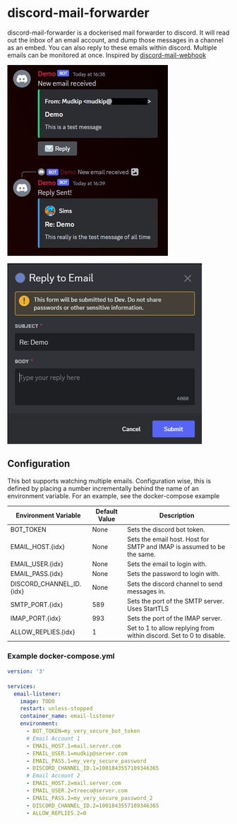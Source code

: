 # discord-mail-forwarder

discord-mail-forwarder is a dockerised mail forwarder to discord. It will read out the inbox of an email account, and dump those messages in a channel as an embed. You can also reply to these emails within discord. Multiple emails can be monitored at once. Inspired by [discord-mail-webhook](https://github.com/AshCorr/discord-mail-webhook)

![preview1](img/message.jpg)

![preview2](img/modal.jpg)

## Configuration

This bot supports watching multiple emails. Configuration wise, this is defined by placing a number incrementally behind the name of an environment variable. For an example, see the docker-compose example

Environment Variable|Default Value|Description
----|----|----
BOT_TOKEN|None|Sets the discord bot token.
EMAIL_HOST.{idx}|None|Sets the email host. Host for SMTP and IMAP is assumed to be the same.
EMAIL_USER.{idx}|None|Sets the email to login with.
EMAIL_PASS.{idx}|None|Sets the password to login with.
DISCORD_CHANNEL_ID.{idx}|None|Sets the discord channel to send messages in.
SMTP_PORT.{idx}|589|Sets the port of the SMTP server. Uses StartTLS
IMAP_PORT.{idx}|993|Sets the port of the IMAP server.
ALLOW_REPLIES.{idx}|1|Set to 1 to allow replying from within discord. Set to 0 to disable.

### Example docker-compose.yml

```yml
version: '3'

services:
  email-listener:
    image: TODO
    restart: unless-stopped
    container_name: email-listener
    environment:
      - BOT_TOKEN=my_very_secure_bot_token
      # Email Account 1
      - EMAIL_HOST.1=mail.server.com
      - EMAIL_USER.1=mudkip@server.com
      - EMAIL_PASS.1=my_very_secure_password
      - DISCORD_CHANNEL_ID.1=1001843557109346365
      # Email Account 2
      - EMAIL_HOST.2=mail.server.com
      - EMAIL_USER.2=treeco@server.com
      - EMAIL_PASS.2=my_very_secure_password_2
      - DISCORD_CHANNEL_ID.2=1001843557109346365
      - ALLOW_REPLIES.2=0
